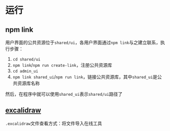 # 运行

## npm link

用户界面的公共资源位于```shared/ui```，各用户界面通过```npm link```与之建立联系，执行步骤：

1. ```cd shared/ui```
2. ```npm link```/```npm run create-link```，注册公共资源库
3. ```cd admin_ui```
4. ```npm link shared_ui```/```npm run link```，链接公共资源库，其中```shared_ui```是公共资源库名称

然后，在程序中就可以使用```shared_ui```表示```shared/ui```路径了

## [excalidraw](https://excalidraw.com/)

```.excalidraw```文件查看方式：将文件导入在线工具
